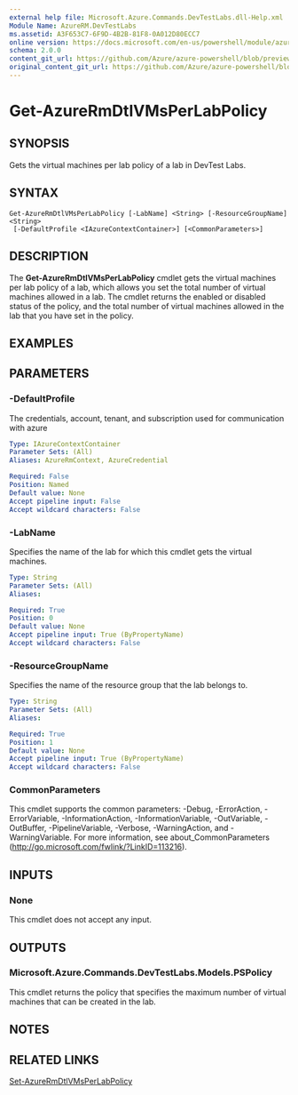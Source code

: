 ```yaml
---
external help file: Microsoft.Azure.Commands.DevTestLabs.dll-Help.xml
Module Name: AzureRM.DevTestLabs
ms.assetid: A3F653C7-6F9D-4B2B-81F8-0A012D80ECC7
online version: https://docs.microsoft.com/en-us/powershell/module/azurerm.devtestlabs/get-azurermdtlvmsperlabpolicy
schema: 2.0.0
content_git_url: https://github.com/Azure/azure-powershell/blob/preview/src/ResourceManager/DevTestLabs/Commands.DevTestLabs/help/Get-AzureRmDtlVMsPerLabPolicy.md
original_content_git_url: https://github.com/Azure/azure-powershell/blob/preview/src/ResourceManager/DevTestLabs/Commands.DevTestLabs/help/Get-AzureRmDtlVMsPerLabPolicy.md
---
```


# Get-AzureRmDtlVMsPerLabPolicy

## SYNOPSIS
Gets the virtual machines per lab policy of a lab in DevTest Labs.

## SYNTAX

```
Get-AzureRmDtlVMsPerLabPolicy [-LabName] <String> [-ResourceGroupName] <String>
 [-DefaultProfile <IAzureContextContainer>] [<CommonParameters>]
```

## DESCRIPTION
The **Get-AzureRmDtlVMsPerLabPolicy** cmdlet gets the virtual machines per lab policy of a lab, which allows you set the total number of virtual machines allowed in a lab.
The cmdlet returns the enabled or disabled status of the policy, and the total number of virtual machines allowed in the lab that you have set in the policy.

## EXAMPLES

## PARAMETERS

### -DefaultProfile
The credentials, account, tenant, and subscription used for communication with azure

```yaml
Type: IAzureContextContainer
Parameter Sets: (All)
Aliases: AzureRmContext, AzureCredential

Required: False
Position: Named
Default value: None
Accept pipeline input: False
Accept wildcard characters: False
```

### -LabName
Specifies the name of the lab for which this cmdlet gets the virtual machines.

```yaml
Type: String
Parameter Sets: (All)
Aliases: 

Required: True
Position: 0
Default value: None
Accept pipeline input: True (ByPropertyName)
Accept wildcard characters: False
```

### -ResourceGroupName
Specifies the name of the resource group that the lab belongs to.

```yaml
Type: String
Parameter Sets: (All)
Aliases: 

Required: True
Position: 1
Default value: None
Accept pipeline input: True (ByPropertyName)
Accept wildcard characters: False
```

### CommonParameters
This cmdlet supports the common parameters: -Debug, -ErrorAction, -ErrorVariable, -InformationAction, -InformationVariable, -OutVariable, -OutBuffer, -PipelineVariable, -Verbose, -WarningAction, and -WarningVariable. For more information, see about_CommonParameters (<http://go.microsoft.com/fwlink/?LinkID=113216>).

## INPUTS

### None
This cmdlet does not accept any input.

## OUTPUTS

### Microsoft.Azure.Commands.DevTestLabs.Models.PSPolicy
This cmdlet returns the policy that specifies the maximum number of virtual machines that can be created in the lab.

## NOTES

## RELATED LINKS

[Set-AzureRmDtlVMsPerLabPolicy](./Set-AzureRmDtlVMsPerLabPolicy.md)


